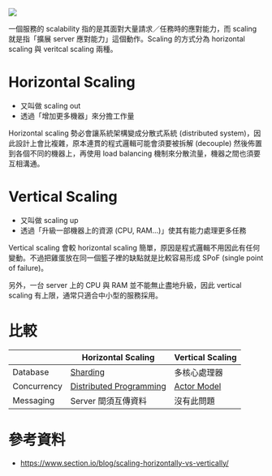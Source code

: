 ![](<https://raw.githubusercontent.com/Jamison-Chen/KM-software/master/img/horizontal-scaling-vs-vertical-scaling.png>)

一個服務的 scalability 指的是其面對大量請求／任務時的應對能力，而 scaling 就是指「擴展 server 應對能力」這個動作。Scaling 的方式分為 horizontal scaling 與 veritcal scaling 兩種。

# Horizontal Scaling

- 又叫做 scaling out
- 透過「增加更多機器」來分擔工作量

Horizontal scaling 勢必會讓系統架構變成分散式系統 (distributed system)，因此設計上會比複雜，原本連貫的程式邏輯可能會須要被拆解 (decouple) 然後佈置到各個不同的機器上，再使用 load balancing 機制來分散流量，機器之間也須要互相溝通。

# Vertical Scaling

- 又叫做 scaling up
- 透過「升級一部機器上的資源 (CPU, RAM...)」使其有能力處理更多任務

Vertical scaling 會較 horizontal scaling 簡單，原因是程式邏輯不用因此有任何變動。不過把雞蛋放在同一個籃子裡的缺點就是比較容易形成 SPoF (single point of failure)。

另外，一台 server 上的 CPU 與 RAM 並不能無止盡地升級，因此 vertical scaling 有上限，通常只適合中小型的服務採用。

# 比較

| |Horizontal Scaling|Vertical Scaling|
|---|---|---|
|Database|[Sharding](</Database/Sharding vs. Partitioning.md#Sharding>)|多核心處理器|
|Concurrency|[Distributed Programming](</System Design/Distributed Programming.md>)|[Actor Model](</System Design/Actor Model.md>)|
|Messaging|Server 間須互傳資料|沒有此問題|

# 參考資料

- <https://www.section.io/blog/scaling-horizontally-vs-vertically/>
